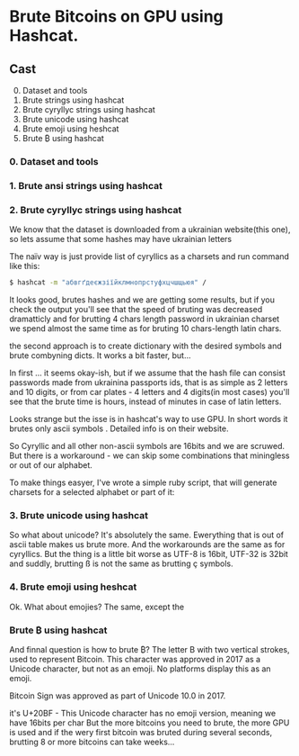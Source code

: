 # Brute Bitcoins on GPU using Hashcat.

## Cast
0. Dataset and tools
1. Brute strings using hashcat
2. Brute cyryllyc strings using hashcat
3. Brute unicode using hashcat
4. Brute emoji using heshcat
5. Brute ₿ using hashcat


### 0. Dataset and tools

### 1. Brute ansi strings using hashcat


### 2. Brute cyryllyc strings using hashcat

We know that the dataset is downloaded from a ukrainian website(this one), so lets assume that some hashes may have ukrainian letters

The naїv way is just provide list of cyryllics as a charsets and run command like this:

```bash
$ hashcat -m "абвгґдеєжзіїйклмнопрстуфхцчшщьюя" /
```
It looks good, brutes hashes and we are getting some results, but if you check the output you'll see that the speed of bruting was decreased dramatticly and for brutting 4 chars length password in ukrainian charset we spend almost the same time as for bruting 10 chars-length latin chars. 

the second approach is to create dictionary with the desired symbols and brute combyning dicts. It works a bit faster, but...


In first ... it seems okay-ish, but if we assume that the hash file can consist passwords made from ukrainina passports ids, that is as simple as 2 letters and 10 digits, or from car plates - 4 letters and 4 digits(in most cases) you'll see that the brute time is hours, instead of minutes in case of latin letters. 

Looks strange but the isse is in hashcat's way to use GPU. In short words it brutes only ascii symbols . Detailed info is on their website.

So Cyryllic and all other non-ascii symbols are 16bits and we are scruwed. But there is a workaround - we can skip some combinations that miningless or out of our alphabet.


To make things easyer, I've wrote a simple ruby script, that will generate charsets for a selected alphabet or part of it:



### 3. Brute unicode using hashcat

So what about unicode? It's absolutely the same. Ewerything that is out of ascii table makes us brute more.
And the workarounds are the same as for cyryllics. But the thing is a little bit worse as UTF-8 is 16bit, UTF-32 is 32bit and suddly, brutting ß is not the same as brutting ç symbols.

### 4. Brute emoji using heshcat
Ok. What about emojies? The same, except the 

### Brute ₿ using hashcat
And finnal question is how to brute ₿? 
The letter B with two vertical strokes, used to represent Bitcoin. This character was approved in 2017 as a Unicode character, but not as an emoji. No platforms display this as an emoji.

Bitcoin Sign was approved as part of Unicode 10.0 in 2017.

it's 	U+20BF - This Unicode character has no emoji version, meaning we have 16bits per char
But the more bitcoins you need to brute, the more GPU is used and if the wery first bitcoin was bruted during several seconds, brutting 8 or more bitcoins can take weeks...